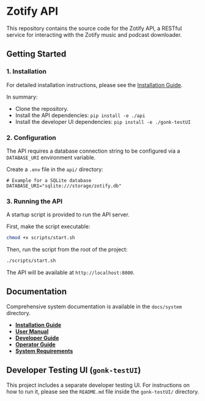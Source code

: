 # Zotify API

This repository contains the source code for the Zotify API, a RESTful service for interacting with the Zotify music and podcast downloader.

## Getting Started

### 1. Installation

For detailed installation instructions, please see the [Installation Guide](./docs/system/INSTALLATION.md).

In summary:
-   Clone the repository.
-   Install the API dependencies: `pip install -e ./api`
-   Install the developer UI dependencies: `pip install -e ./gonk-testUI`

### 2. Configuration

The API requires a database connection string to be configured via a `DATABASE_URI` environment variable.

Create a `.env` file in the `api/` directory:
```
# Example for a SQLite database
DATABASE_URI="sqlite:///storage/zotify.db"
```

### 3. Running the API

A startup script is provided to run the API server.

First, make the script executable:
```bash
chmod +x scripts/start.sh
```

Then, run the script from the root of the project:
```bash
./scripts/start.sh
```
The API will be available at `http://localhost:8000`.

## Documentation

Comprehensive system documentation is available in the `docs/system` directory.

-   **[Installation Guide](./docs/system/INSTALLATION.md)**
-   **[User Manual](./docs/system/USER_MANUAL.md)**
-   **[Developer Guide](./docs/system/DEVELOPER_GUIDE.md)**
-   **[Operator Guide](./docs/system/OPERATOR_GUIDE.md)**
-   **[System Requirements](./docs/system/REQUIREMENTS.md)**

## Developer Testing UI (`gonk-testUI`)

This project includes a separate developer testing UI. For instructions on how to run it, please see the `README.md` file inside the `gonk-testUI/` directory.
